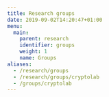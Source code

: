 ```yaml
---
title: Research groups
date: 2019-09-02T14:20:47+01:00
menu:
  main:
    parent: research
    identifier: groups
    weight: 1
    name: Groups
aliases:
  - /research/groups
  - /research/groups/cryptolab
  - /groups/cryptolab
---
```

